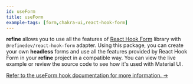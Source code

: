 ```yaml
---
id: useForm
title: useForm
example-tags: [form,chakra-ui,react-hook-form]
---
```


**refine** allows you to use all the features of [React Hook Form](https://react-hook-form.com/) library with `@refinedev/react-hook-form` adapter. Using this package, you can create your own **headless** forms and use all the features provided by React Hook Form in your **refine** project in a compatible way. You can view the live example or review the source code to see how it's used with Material UI.

[Refer to the useForm hook documentation for more information. →](/docs/packages/documentation/react-hook-form/useForm)

<CodeSandboxExample path="form-chakra-ui-use-form" />
